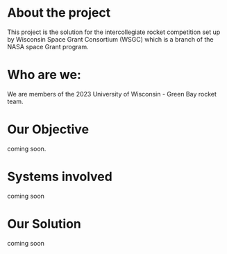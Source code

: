 # About the project  
This project is the solution for the intercollegiate rocket competition set up by Wisconsin Space Grant	
Consortium (WSGC) which is a branch of the NASA  space Grant program.

# Who are we:  
We are members of the 2023 University of Wisconsin - Green Bay rocket team.

# Our Objective  
coming soon.

# Systems involved  
coming soon

# Our Solution  
coming soon
